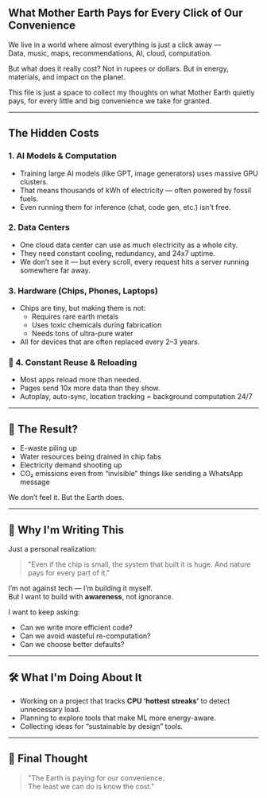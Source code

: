 ##  What Mother Earth Pays for Every Click of Our Convenience

We live in a world where almost everything is just a click away —  
Data, music, maps, recommendations, AI, cloud, computation.  

But what does it really cost? Not in rupees or dollars. But in energy, materials, and impact on the planet.

This file is just a space to collect my thoughts on what Mother Earth quietly pays, for every little and big convenience we take for granted.

---

##  The Hidden Costs

###  1. AI Models & Computation
- Training large AI models (like GPT, image generators) uses massive GPU clusters.
- That means thousands of kWh of electricity — often powered by fossil fuels.
- Even running them for inference (chat, code gen, etc.) isn't free.

###  2. Data Centers
- One cloud data center can use as much electricity as a whole city.
- They need constant cooling, redundancy, and 24x7 uptime.
- We don’t see it — but every scroll, every request hits a server running somewhere far away.

###  3. Hardware (Chips, Phones, Laptops)
- Chips are tiny, but making them is not:
  - Requires rare earth metals
  - Uses toxic chemicals during fabrication
  - Needs tons of ultra-pure water
- All for devices that are often replaced every 2–3 years.

### 🔄 4. Constant Reuse & Reloading
- Most apps reload more than needed.
- Pages send 10x more data than they show.
- Autoplay, auto-sync, location tracking = background computation 24/7

---

## 🧪 The Result?

- E-waste piling up  
- Water resources being drained in chip fabs  
- Electricity demand shooting up  
- CO₂ emissions even from “invisible” things like sending a WhatsApp message  

We don’t feel it. But the Earth does.

---

## 🤔 Why I'm Writing This

Just a personal realization:
> "Even if the chip is small, the system that built it is huge. And nature pays for every part of it."

I’m not against tech — I’m building it myself.  
But I want to build with **awareness**, not ignorance.

I want to keep asking:
- Can we write more efficient code?
- Can we avoid wasteful re-computation?
- Can we choose better defaults?

---

## 🛠️ What I'm Doing About It

- Working on a project that tracks **CPU ‘hottest streaks’** to detect unnecessary load.
- Planning to explore tools that make ML more energy-aware.
- Collecting ideas for “sustainable by design” tools.

---

## 🧱 Final Thought

> "The Earth is paying for our convenience.  
> The least we can do is know the cost."

